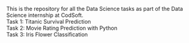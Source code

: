 This is the repository for all the Data Science tasks as part of the Data Science internship at CodSoft. <br>
Task 1: Titanic Survival Prediction <br>
Task 2: Movie Rating Prediction with Python <br>
Task 3: Iris Flower Classification <br>
